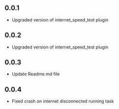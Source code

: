 ## 0.0.1
* Upgraded version of internet_speed_test plugin

## 0.0.2
* Upgraded version of internet_speed_test plugin

## 0.0.3
* Update Readme.md file

## 0.0.4
* Fixed crash on internet disconnected running task
